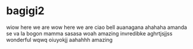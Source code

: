 # bagigi2
wiow
here we are
wow here we are
ciao bell
auanagana
ahahaha
amanda
se va la bogon
mamma
sasasa
woah
amazing
invredibke
aghrtjsjjss
wonderful
wqwq
oiuyokjj
aahahhh
amazing
